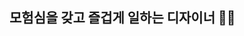 ## 모험심을 갖고 즐겁게 일하는 디자이너 👊🏻

<!--
**seyeon84/seyeon84** is a ✨ _special_ ✨ repository because its `README.md` (this file) appears on your GitHub profile.


<img src="https://img.shields.io/badge/react-20232a.svg?style=for-the-badge&logo=react&logoColor=61DAFB" />
Here are some ideas to get you started:

- 🔭 I’m currently working on ...
- 🌱 I’m currently learning ...
- 👯 I’m looking to collaborate on ...
- 🤔 I’m looking for help with ...
- 💬 Ask me about ...
- 📫 How to reach me: ...
- 😄 Pronouns: ...
- ⚡ Fun fact: ...
-->
